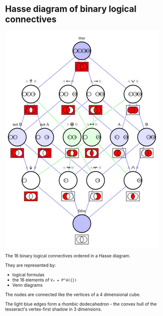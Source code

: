 # Hasse diagram of binary logical connectives

![Alt text](logical-connectives-hasse-diagram.jpg)

The 16 binary logical connectives ordered in a Hasse diagram. 

They are represented by:
- logical formulas
- the 16 elements of `V₄ = P^4({})`
- Venn diagrams

The nodes are connected like the vertices of a 4 dimensional cube. 

The light blue edges form a rhombic dodecahedron - the convex hull of the tesseract's vertex-first shadow in 3 dimensions.
